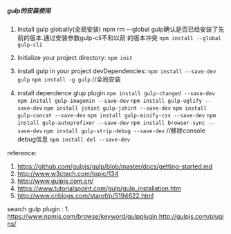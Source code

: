 ##### gulp的安装使用
1. Install gulp globally(全局安装) npm rm --global gulp确认是否已经安装了先前的版本.通过安装参数gulp-cli不和以前 的版本冲突
 `npm install --global gulp-cli`
 
1.  Initialize your project directory:
`npm init`

1. install gulp in your project devDependencies:
	`npm install --save-dev gulp`
	`npm install -g gulp`    	//全局安装

1. install dependence glup plugin
`npm install gulp-changed --save-dev`
`npm install gulp-imagemin --save-dev`
`npm install gulp-uglify --save-dev`
`npm install jshint gulp-jshint --save-dev`
`npm install gulp-concat --save-dev`
`npm install gulp-minify-css --save-dev`
`npm install gulp-autoprefixer --save-dev`
`npm install browser-sync --save-dev`
`npm install gulp-strip-debug --save-dev` //移除console debug信息
`npm install del --save-dev` 

reference:
 1. https://github.com/gulpjs/gulp/blob/master/docs/getting-started.md
 1. http://www.w3ctech.com/topic/134
 1. http://www.gulpjs.com.cn/
 1. https://www.tutorialspoint.com/gulp/gulp_installation.htm
 1. http://www.cnblogs.com/starof/p/5194622.html

search gulp plugin : 1. https://www.npmjs.com/browse/keyword/gulpplugin,http://gulpjs.com/plugins/






